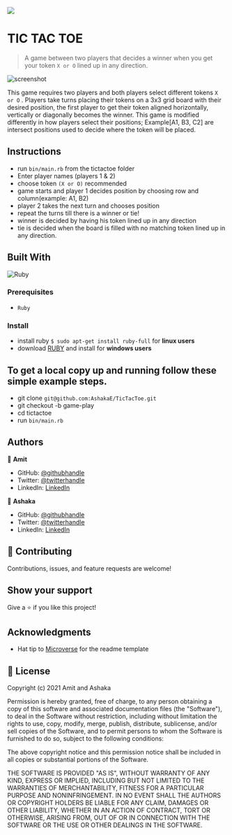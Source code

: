 ![](https://img.shields.io/badge/Microverse-blueviolet)

# TIC TAC TOE

> A game between two players that decides a winner when you get your token `X or O` lined up in any direction.

![screenshot](docs/app-screenshot.png)

This game requires two players and both players select different tokens `X or O` . Players take turns placing their tokens on a 3x3 grid board with their desired position, the first player to get their token aligned horizontally, vertically or diagonally becomes the winner. This game is modified differently in how players select their positions; Example[A1, B3, C2] are intersect positions used to decide where the token will be placed.

## Instructions
- run `bin/main.rb` from the tictactoe folder
- Enter player names (players 1 & 2)
- choose token `(X or O)` recommended
- game starts and player 1 decides position by choosing row and column(example: A1, B2)
- player 2 takes the next turn and chooses position
- repeat the turns till there is a winner or tie!
- winner is decided by having his token lined up in any direction
- tie is decided when the board is filled with no matching token lined up in any direction.

## Built With

![Ruby](https://www.vectorlogo.zone/logos/ruby-lang/ruby-lang-horizontal.svg)

### Prerequisites

- `Ruby`

### Install

- install ruby `$ sudo apt-get install ruby-full` for **linux users**
- download [RUBY](https://github.com/oneclick/rubyinstaller2/releases/download/RubyInstaller-2.7.2-1/rubyinstaller-devkit-2.7.2-1-x64.exe) and install for **windows users**

## To get a local copy up and running follow these simple example steps.

- git clone `git@github.com:AshakaE/TicTacToe.git`
- git checkout -b game-play
- cd tictactoe
- run `bin/main.rb`

## Authors

👤 **Amit**

- GitHub: [@githubhandle](https://github.com/KumarAmitt)
- Twitter: [@twitterhandle](https://twitter.com/ArrshAmitt)
- LinkedIn: [LinkedIn](https://www.linkedin.com/in/kumar-amitt)

👤 **Ashaka**

- GitHub: [@githubhandle](https://github.com/AshakaE)
- Twitter: [@twitterhandle](https://twitter.com/shaqzee_)
- LinkedIn: [LinkedIn](https://www.linkedin.com/in/ashaka-egerega-92a8b41b3/)

## 🤝 Contributing

Contributions, issues, and feature requests are welcome!

## Show your support

Give a ⭐️ if you like this project!

## Acknowledgments

- Hat tip to [Microverse](https://www.microverse.org/) for the readme template

## 📝 License

Copyright (c) 2021 Amit and Ashaka

Permission is hereby granted, free of charge, to any person obtaining a copy
of this software and associated documentation files (the "Software"), to deal
in the Software without restriction, including without limitation the rights
to use, copy, modify, merge, publish, distribute, sublicense, and/or sell
copies of the Software, and to permit persons to whom the Software is
furnished to do so, subject to the following conditions:

The above copyright notice and this permission notice shall be included in all
copies or substantial portions of the Software.

THE SOFTWARE IS PROVIDED "AS IS", WITHOUT WARRANTY OF ANY KIND, EXPRESS OR
IMPLIED, INCLUDING BUT NOT LIMITED TO THE WARRANTIES OF MERCHANTABILITY,
FITNESS FOR A PARTICULAR PURPOSE AND NONINFRINGEMENT. IN NO EVENT SHALL THE
AUTHORS OR COPYRIGHT HOLDERS BE LIABLE FOR ANY CLAIM, DAMAGES OR OTHER
LIABILITY, WHETHER IN AN ACTION OF CONTRACT, TORT OR OTHERWISE, ARISING FROM,
OUT OF OR IN CONNECTION WITH THE SOFTWARE OR THE USE OR OTHER DEALINGS IN THE
SOFTWARE.
